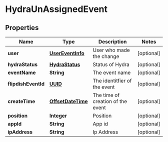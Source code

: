 
# HydraUnAssignedEvent

## Properties
Name | Type | Description | Notes
------------ | ------------- | ------------- | -------------
**user** | [**UserEventInfo**](UserEventInfo.md) | User who made the change |  [optional]
**hydraStatus** | [**HydraStatus**](HydraStatus.md) | Status of Hydra |  [optional]
**eventName** | **String** | The event name |  [optional]
**flipdishEventId** | [**UUID**](UUID.md) | The identitfier of the event |  [optional]
**createTime** | [**OffsetDateTime**](OffsetDateTime.md) | The time of creation of the event |  [optional]
**position** | **Integer** | Position |  [optional]
**appId** | **String** | App id |  [optional]
**ipAddress** | **String** | Ip Address |  [optional]



